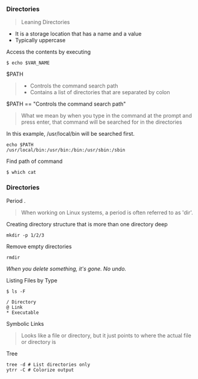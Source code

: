 ### Directories
> Leaning Directories

- It is a storage location that has a name and a value
- Typically uppercase

Access the contents by executing
```
$ echo $VAR_NAME
```
$PATH
> - Controls the command search path
> - Contains a list of directories that are separated by colon

$PATH == "Controls the command search path"
> What we mean by when you type in the command at the prompt and press enter, that command will be searched for in the directories

In this example, /usr/local/bin will be searched first.
```
echo $PATH
/usr/local/bin:/usr/bin:/bin:/usr/sbin:/sbin
```

Find path of command
```
$ which cat
```
### Directories

Period .
> When working on Linux systems, a period is often referred to as 'dir'.

Creating directory structure that is more than one directory deep
```
mkdir -p 1/2/3
```
Remove empty directories
```
rmdir
```
*When you delete something, it's gone. No undo.*

Listing Files by Type
```
$ ls -F
```
```
/ Directory
@ Link 
* Executable
```
Symbolic Links
> Looks like a file or directory, but it just points to where the actual file or directory is 

Tree
```
tree -d # List directories only
ytrr -C # Colorize output
```